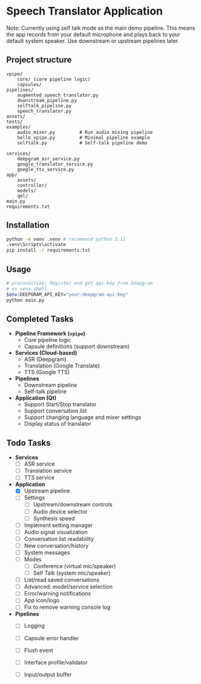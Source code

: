 # Speech Translator Application
Note: Currently using self talk mode as the main demo pipeline. This means the app records from your default microphone and plays back to your default system speaker.
Use downstream or upstream pipelines later.

## Project structure
```
vpipe/
    core/ (core pipeline logic)
    capsules/
pipelines/
    augmented_speech_translator.py
    downstream_pipeline.py
    selftalk_pipeline.py
    speech_translator.py
assets/
tests/
examples/
    audio_mixer.py         # Run audio mixing pipeline
    hello_vpipe.py         # Minimal pipeline example
    selftalk.py            # Self-talk pipeline demo
    
services/
    deepgram_asr_service.py
    google_translator_service.py
    google_tts_service.py
app/
    assets/
    controller/
    models/
    qml/
main.py
requirements.txt
```

## Installation
```bash
python -m venv .venv # recommend python 3.11
.venv\Scripts\activate
pip install -r requirements.txt
```

## Usage
```bash
# precondition: Register and get api key from Deepgram
# on venv shell
$env:DEEPGRAM_API_KEY="your-deepgram-api-key"
python main.py
```

## Completed Tasks

- **Pipeline Framework (`vpipe`)**
    - Core pipeline logic
    - Capsule definitions (support downstream)
- **Services (Cloud-based)**
    - ASR (Deepgram)
    - Translation (Google Translate)
    - TTS (Google TTS)
- **Pipelines**
    - Downstream pipeline
    - Self-talk pipeline
- **Application (Qt)**
    - Support Start/Stop translator
    - Support conversation list
    - Support changing language  and mixer settings
    - Display status of translator

## Todo Tasks

- **Services**
    - [ ] ASR service
    - [ ] Translation service
    - [ ] TTS service
- **Application**
    - [x] Upstream pipeline
    - [ ] Settings
        - [ ] Upstream/downstream controls
        - [ ] Audio device selector
        - [ ] Synthesis speed
    - [ ] Implement setting manager
    - [ ] Audio signal visualization
    - [ ] Conversation list readability
    - [ ] New conversation/history
    - [ ] System messages
    - [ ] Modes
        - [ ] Conference (virtual mic/speaker)
        - [ ] Self Talk (system mic/speaker)
    - [ ] List/read saved conversations
    - [ ] Advanced: model/service selection
    - [ ] Error/warning notifications
    - [ ] App icon/logo
    - [ ] Fix to remove warning console log
- **Pipelines**
    - [ ] Logging
    - [ ] Capsule error handler
    - [ ] Flush event
    - [ ] Interface profile/validator
    - [ ] Input/output buffer



